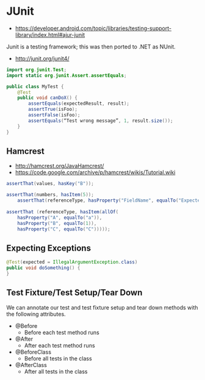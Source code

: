 # JUnit #

- https://developer.android.com/topic/libraries/testing-support-library/index.html#ajur-junit

Junit is a testing framework; this was then ported to .NET as NUnit.

- http://junit.org/junit4/

```java
import org.junit.Test;
import static org.junit.Assert.assertEquals;

public class MyTest {
    @Test
    public void canDoX() {
        assertEquals(expectedResult, result);
        assertTrue(isFoo);
        assertFalse(isFoo);
        assertEquals(“Test wrong message”, 1, result.size());
    }
}
```

## Hamcrest ##

- http://hamcrest.org/JavaHamcrest/
- https://code.google.com/archive/p/hamcrest/wikis/Tutorial.wiki

```java
assertThat(values, hasKey("B"));

assertThat(numbers, hasItem(5));
	assertThat(referenceType, hasProperty("FieldName", equalTo("ExpectedFieldNameData")));
        
assertThat (referenceType, hasItem(allOf(
    hasProperty("A", equalTo("a")),
    hasProperty("B", equalTo(1)),
    hasProperty("C", equalTo("C")))));
```

## Expecting Exceptions ##

```java
@Test(expected = IllegalArgumentException.class)
public void doSomething() {
}
```

## Test Fixture/Test Setup/Tear Down ##

We can annotate our test and test fixture setup and tear down methods with the following attributes.

- @Before
	- Before each test method runs
- @After
	- After each test method runs
- @BeforeClass
	- Before all tests in the class
- @AfterClass
	- After all tests in the class


